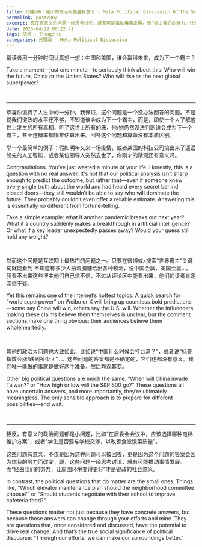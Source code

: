 ```yaml
---
title: 元键政6：越小的政治问题越有意义 - Meta Political Discussion 6：The Smaller the Political Question, the More Meaningful It Is
permalink: post/80/
excerpt: 真正有意义的问题一经思考讨论，就有可能推动事情发展。而“经由我们的努力，让周围环境变得更好”才是键政的社会意义。<br>The political questions that do matter are questions that, once considered and discussed, have the potential to drive real change. And that’s the true social significance of political discourse：“Through our efforts, we can make our surroundings better.”
date: 2025-04-22 00:22:41
tags: 随想 - Thoughts
categories: 元键政 - Meta Political Discussion
---
```


请读者用一分钟时间认真想一想：中国和美国，谁会赢得未来，成为下一个霸主？

Take a moment—just one minute—to seriously think about this: Who will win the future, China or the United States? Who will rise as the next global superpower?

<br>

---

恭喜你浪费了人生中的一分钟。我保证，这个问题是一个没办法回答的问题。不是说我们键政的水平还不够，不知道谁会成为下一个霸主，而是，即使一个人了解这世上发生的所有真相，听了这世上所有的床，他/她仍然没法判断谁会成为下一个霸主，甚至连概率都很难估算出来。回答这个问题和算命没有本质区别。

举一个最简单的例子：假如明年又来一场疫情，或者某国的科技公司搞出来了遥遥领先的人工智能，或者某位领导人突然去世了，你刚才的猜测还有意义吗。

Congratulations. You’ve just wasted a minute of your life. Honestly, this is a question with no real answer. It's not that our political analysis isn’t sharp enough to predict the outcome, but rather that—even if someone knew every single truth about the world and had heard every secret behind closed doors—they still wouldn’t be able to say who will dominate the future. They probably couldn’t even offer a reliable estimate. Answering this is essentially no different from fortune-telling.

Take a simple example: what if another pandemic breaks out next year? What if a country suddenly makes a breakthrough in artificial intelligence? Or what if a key leader unexpectedly passes away? Would your guess still hold any weight?

<br>

然而这个问题是互联网上最热门的问题之一。只要在微博或x搜索“世界霸主”关键词就能看到 不知道有多少人拍着胸脯给出各种预测，说中国会赢，美国会赢...。我看不出来这些博主他们自己信不信，不过从评论区中能看出来，他们的读者肯定深信不疑。

Yet this remains one of the internet’s hottest topics. A quick search for “world superpower” on Weibo or X will bring up countless bold predictions—some say China will win, others say the U.S. will. Whether the influencers making these claims believe them themselves is unclear, but the comment sections make one thing obvious: their audiences believe them wholeheartedly.

<br>

其他的政治大问题也大致如此，比如说“中国什么时候会打台湾？”，或者说“标普指数会涨/跌到多少？”...。这些问题的答案都是不确定的，它们也都没有意义。我们唯一能做的事就是做好两手准备，然后静观其变。

Other big political questions are much the same. “When will China invade Taiwan?” or “How high or low will the S&P 500 go?” These questions all have uncertain answers, and more importantly, they’re ultimately meaningless. The only sensible approach is to prepare for different possibilities—and wait.

<br>

---

相反，有意义的政治问题都是小问题，比如“在居委会会议中，应该选择哪种电梯维护方案”，或者“学生是否要与学校交涉，以改善食堂饭菜质量”。

这些问题有意义，不仅是因为这种问题可以被回答，更是因为这个问题的答案会因为你我的努力而改变，即，这些问题一经思考讨论，就有可能推动事情发展。而“经由我们的努力，让周围环境变得更好”才是键政的社会意义。

In contrast, the political questions that do matter are the small ones. Things like, “Which elevator maintenance plan should the neighborhood committee choose?” or “Should students negotiate with their school to improve cafeteria food?”

These questions matter not just because they have concrete answers, but because those answers can change through your efforts and mine. They are questions that, once considered and discussed, have the potential to drive real change. And that’s the true social significance of political discourse: “Through our efforts, we can make our surroundings better.”